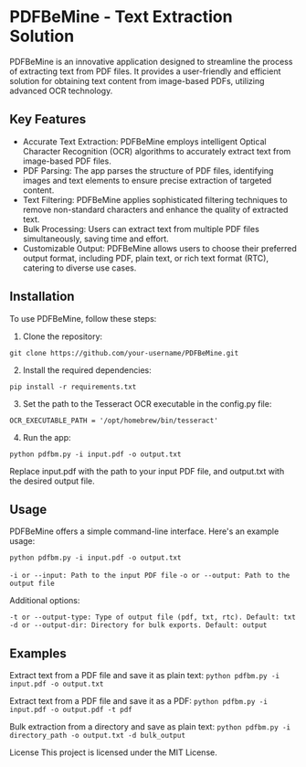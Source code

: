 
# PDFBeMine - Text Extraction Solution

PDFBeMine is an innovative application designed to streamline the process of extracting text from PDF files. It provides a user-friendly and efficient solution for obtaining text content from image-based PDFs, utilizing advanced OCR technology.

## Key Features

- Accurate Text Extraction: PDFBeMine employs intelligent Optical Character Recognition (OCR) algorithms to accurately extract text from image-based PDF files.
- PDF Parsing: The app parses the structure of PDF files, identifying images and text elements to ensure precise extraction of targeted content.
- Text Filtering: PDFBeMine applies sophisticated filtering techniques to remove non-standard characters and enhance the quality of extracted text.
- Bulk Processing: Users can extract text from multiple PDF files simultaneously, saving time and effort.
- Customizable Output: PDFBeMine allows users to choose their preferred output format, including PDF, plain text, or rich text format (RTC), catering to diverse use cases.

## Installation

To use PDFBeMine, follow these steps:

1. Clone the repository:

`git clone https://github.com/your-username/PDFBeMine.git`

2. Install the required dependencies:

`pip install -r requirements.txt`

3. Set the path to the Tesseract OCR executable in the config.py file:

`OCR_EXECUTABLE_PATH = '/opt/homebrew/bin/tesseract'`

4. Run the app:

`python pdfbm.py -i input.pdf -o output.txt`

Replace input.pdf with the path to your input PDF file, and output.txt with the desired output file.

## Usage
PDFBeMine offers a simple command-line interface. Here's an example usage:

`python pdfbm.py -i input.pdf -o output.txt`

` -i or --input: Path to the input PDF file `
` -o or --output: Path to the output file `

Additional options:

`-t or --output-type: Type of output file (pdf, txt, rtc). Default: txt`
`-d or --output-dir: Directory for bulk exports. Default: output`

## Examples
Extract text from a PDF file and save it as plain text:
`python pdfbm.py -i input.pdf -o output.txt`

Extract text from a PDF file and save it as a PDF:
`python pdfbm.py -i input.pdf -o output.pdf -t pdf`

Bulk extraction from a directory and save as plain text:
`python pdfbm.py -i directory_path -o output.txt -d bulk_output`


License
This project is licensed under the MIT License.
